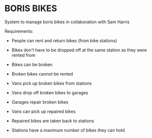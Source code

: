 BORIS BIKES
==========

System to manage boris bikes in collaboration with Sam Harris

Requirements:
- People can rent and return bikes (from bike stations)

- Bikes don't have to be dropped off at the same station  as they were rented from

- Bikes can be broken

- Broken bikes cannot be rented

- Vans pick up broken bikes from stations

- Vans drop off broken bikes to garages

- Garages repair broken bikes

- Vans can pick up repaired bikes

- Repaired bikes are taken back to stations

- Stations have a maximum number of bikes they can hold
